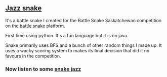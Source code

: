 ## [Jazz snake](https://play.battlesnake.com/u/jim/jazz-snake/)

It's a battle snake I created for the Battle Snake Saskatchewan competition on the [battle snake](https://play.battlesnake.com) platform.

First time using python. It's a fun language but it is no java. 

Snake primarily uses BFS and a bunch of other random things I made up. It uses a wacky scoring system to makes its final decision that did it no favours in the competition.

### Now listen to some [snake jazz](https://www.youtube.com/watch?v=v26_pOpZDw0)

